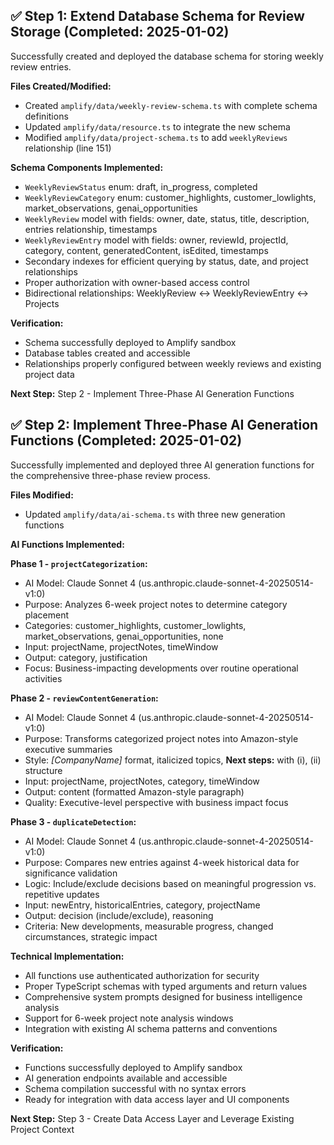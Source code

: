 ## ✅ Step 1: Extend Database Schema for Review Storage (Completed: 2025-01-02)

Successfully created and deployed the database schema for storing weekly review entries.

**Files Created/Modified:**
- Created `amplify/data/weekly-review-schema.ts` with complete schema definitions
- Updated `amplify/data/resource.ts` to integrate the new schema
- Modified `amplify/data/project-schema.ts` to add `weeklyReviews` relationship (line 151)

**Schema Components Implemented:**
- `WeeklyReviewStatus` enum: draft, in_progress, completed
- `WeeklyReviewCategory` enum: customer_highlights, customer_lowlights, market_observations, genai_opportunities
- `WeeklyReview` model with fields: owner, date, status, title, description, entries relationship, timestamps
- `WeeklyReviewEntry` model with fields: owner, reviewId, projectId, category, content, generatedContent, isEdited, timestamps
- Secondary indexes for efficient querying by status, date, and project relationships
- Proper authorization with owner-based access control
- Bidirectional relationships: WeeklyReview ↔ WeeklyReviewEntry ↔ Projects

**Verification:**
- Schema successfully deployed to Amplify sandbox
- Database tables created and accessible
- Relationships properly configured between weekly reviews and existing project data

**Next Step:** Step 2 - Implement Three-Phase AI Generation Functions

## ✅ Step 2: Implement Three-Phase AI Generation Functions (Completed: 2025-01-02)

Successfully implemented and deployed three AI generation functions for the comprehensive three-phase review process.

**Files Modified:**
- Updated `amplify/data/ai-schema.ts` with three new generation functions

**AI Functions Implemented:**

**Phase 1 - `projectCategorization`:**
- AI Model: Claude Sonnet 4 (us.anthropic.claude-sonnet-4-20250514-v1:0)
- Purpose: Analyzes 6-week project notes to determine category placement
- Categories: customer_highlights, customer_lowlights, market_observations, genai_opportunities, none
- Input: projectName, projectNotes, timeWindow
- Output: category, justification
- Focus: Business-impacting developments over routine operational activities

**Phase 2 - `reviewContentGeneration`:**
- AI Model: Claude Sonnet 4 (us.anthropic.claude-sonnet-4-20250514-v1:0)
- Purpose: Transforms categorized project notes into Amazon-style executive summaries
- Style: *[CompanyName]* format, italicized topics, **Next steps:** with (i), (ii) structure
- Input: projectName, projectNotes, category, timeWindow
- Output: content (formatted Amazon-style paragraph)
- Quality: Executive-level perspective with business impact focus

**Phase 3 - `duplicateDetection`:**
- AI Model: Claude Sonnet 4 (us.anthropic.claude-sonnet-4-20250514-v1:0)
- Purpose: Compares new entries against 4-week historical data for significance validation
- Logic: Include/exclude decisions based on meaningful progression vs. repetitive updates
- Input: newEntry, historicalEntries, category, projectName
- Output: decision (include/exclude), reasoning
- Criteria: New developments, measurable progress, changed circumstances, strategic impact

**Technical Implementation:**
- All functions use authenticated authorization for security
- Proper TypeScript schemas with typed arguments and return values
- Comprehensive system prompts designed for business intelligence analysis
- Support for 6-week project note analysis windows
- Integration with existing AI schema patterns and conventions

**Verification:**
- Functions successfully deployed to Amplify sandbox
- AI generation endpoints available and accessible
- Schema compilation successful with no syntax errors
- Ready for integration with data access layer and UI components

**Next Step:** Step 3 - Create Data Access Layer and Leverage Existing Project Context